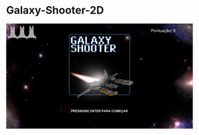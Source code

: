 # Galaxy-Shooter-2D
![alt text](https://github.com/leonardolimaArt/Galaxy-Shooter-2D/blob/main/Readme/Screenshot%202022-01-18%2009-26-36.png?raw=true)

